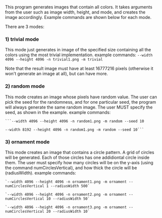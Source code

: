 This program generates images that contain all colors. It takes arguments from the user such as image width, height, and mode, and creates the image accordingly. Example commands are shown below for each mode.

There are 3 modes:

### 1) trivial mode
This mode just generates in image of the specified size containing all the colors using the most trivial implementation.
example commands:
	```--width 4096 --height 4096 -n trivial1.png -m trivial```

Note that the result image must have at least 16777216 pixels (otherwise it won't generate an image at all), but can have more.
	

### 2) random mode
This mode creates an image whose pixels have random value. The user can pick the seed for the randomness, and for one particular seed, the program will  always generate the same random image. The user MUST specify the seed, as shown in the example.
example commands:

	```--width 4096 --height 4096 -n random1.png -m random --seed 10
 
	--width 8192 --height 4096 -n random1.png -m random --seed 10```



### 3) ornament mode
This mode creates an image that contains a circle pattern. A grid of circles will be generated. Each of those circles has one addidiontal circle inside them. The user must specify how many circles will be on the y-axis (using the command numCirclesVertical), and how thick the circle will be (radiusWidth).
example commands:

	`--width 4096 --height 4096 -n ornament1.png -m ornament --numCirclesVertical 1 --radiusWidth 500`
 
	`--width 4096 --height 4096 -n ornament2.png -m ornament --numCirclesVertical 10 --radiusWidth 50`
 
	`--width 4096 --height 4096 -n ornament3.png -m ornament --numCirclesVertical 20 --radiusWidth 10`
